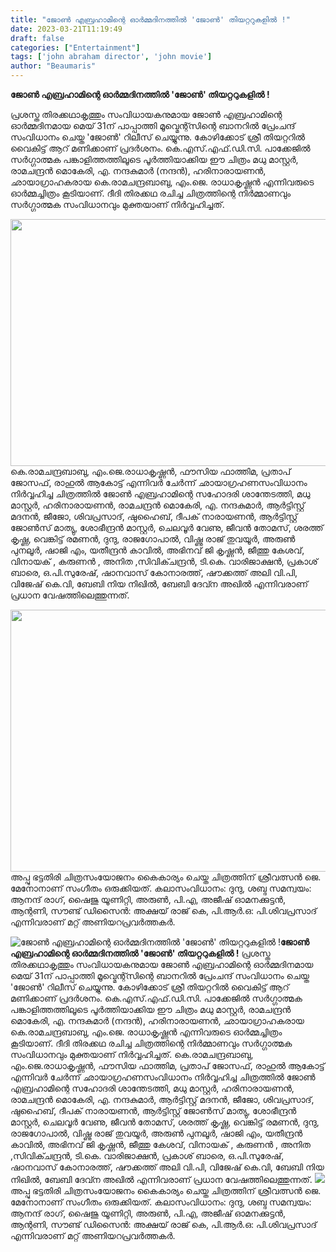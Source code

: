 ```yaml
---
title: "ജോൺ എബ്രഹാമിന്റെ ഓർമ്മദിനത്തിൽ 'ജോൺ' തിയറ്ററുകളിൽ !"
date: 2023-03-21T11:19:49
draft: false
categories: ["Entertainment"]
tags: ['john abraham director', 'john movie']
author: "Beaumaris"
---
```


<strong>ജോൺ എബ്രഹാമിന്റെ ഓർമ്മദിനത്തിൽ 'ജോൺ' തിയറ്ററുകളിൽ !</strong>

പ്രശസ്ത തിരക്കഥാകൃത്തും സംവിധായകനുമായ ജോൺ എബ്രഹാമിന്റെ ഓർമ്മദിനമായ മെയ് 31ന് പാപ്പാത്തി മൂവ്മെന്റ്സിന്റെ ബാനറിൽ പ്രേംചന്ദ് സംവിധാനം ചെയ്ത 'ജോൺ' റിലീസ് ചെയ്യുന്നു. കോഴിക്കോട് ശ്രീ തിയറ്ററിൽ വൈകിട്ട് ആറ് മണിക്കാണ് പ്രദർശനം. കെ.എസ്.എഫ്.ഡി.സി. പാക്കേജിൽ സർഗ്ഗാത്മക പങ്കാളിത്തത്തിലൂടെ പൂർത്തിയാക്കിയ ഈ ചിത്രം മധു മാസ്റ്റർ, രാമചന്ദ്രൻ മൊകേരി, എ. നന്ദകുമാർ (നന്ദൻ), ഹരിനാരായണൻ, ഛായാഗ്രാഹകരായ കെ.രാമചന്ദ്രബാബു, എം.ജെ. രാധാകൃഷ്ണൻ എന്നിവരുടെ ഓർമ്മച്ചിത്രം കൂടിയാണ്. ദീദി തിരക്കഥ രചിച്ച ചിത്രത്തിന്റെ നിർമ്മാണവും സർഗ്ഗാത്മക സംവിധാനവും മുക്തയാണ് നിർവ്വഹിച്ചത്.

<img class="size-large wp-image-388417 aligncenter" src="https://cdn.boolokam.com/articles/2023/03/ett33-1024x506.jpg" alt="" width="800" height="395" /> കെ.രാമചന്ദ്രബാബു, എം.ജെ.രാധാകൃഷ്ണൻ, ഫൗസിയ ഫാത്തിമ, പ്രതാപ് ജോസഫ്, രാഹുൽ ആകോട്ട് എന്നിവർ ചേർന്ന് ഛായാഗ്രഹണസംവിധാനം നിർവ്വഹിച്ച ചിത്രത്തിൽ ജോൺ എബ്രഹാമിന്റെ സഹോദരി ശാന്തേടത്തി, മധു മാസ്റ്റർ, ഹരിനാരായണൻ, രാമചന്ദ്രൻ മൊകേരി, എ. നന്ദകുമാർ, ആർട്ടിസ്റ്റ് മദനൻ, ജീജോ, ശിവപ്രസാദ്, ഷുഹൈബ്, ദീപക് നാരായണൻ, ആർട്ടിസ്റ്റ് ജോൺസ് മാത്യു, ശോഭീന്ദ്രൻ മാസ്റ്റർ, ചെലവൂർ വേണു, ജീവൻ തോമസ്, ശരത്ത് കൃഷ്ണ, വെങ്കിട്ട് രമണൻ, ദുന്ദു, രാജഗോപാൽ, വിഷ്ണു രാജ് തുവയൂർ, അരുൺ പുനലൂർ, ഷാജി എം, യതീന്ദ്രൻ കാവിൽ, അഭിനവ് ജി കൃഷ്ണൻ, ജീത്തു കേശവ്, വിനായക് , കരുണൻ , അനിത ,സിവിക്ചന്ദ്രൻ, ടി.കെ. വാരിജാക്ഷൻ, പ്രകാശ് ബാരെ, ഒ.പി.സുരേഷ്, ഷാനവാസ് കോനാരത്ത്, ഷൗക്കത്ത് അലി വി.പി, വിജേഷ് കെ.വി, ബേബി നിയ നിഖിൽ, ബേബി ദേവ്ന അഖിൽ എന്നിവരാണ് പ്രധാന വേഷത്തിലെത്തുന്നത്.

<img class="size-large wp-image-388418 aligncenter" src="https://cdn.boolokam.com/articles/2023/03/yy44y-1024x536.jpg" alt="" width="800" height="419" />അപ്പു ഭട്ടതിരി ചിത്രസംയോജനം കൈകാര്യം ചെയ്ത ചിത്രത്തിന് ശ്രീവത്സൻ ജെ. മേനോനാണ് സംഗീതം ഒരുക്കിയത്. കലാസംവിധാനം: ദുന്ദു, ശബ്ദ സമന്വയം: ആനന്ദ് രാഗ്, ഷൈജു യൂണിറ്റി, അരുൺ, പി.എ, അജീഷ് ഓമനക്കുട്ടൻ, ആന്റണി, സൗണ്ട് ഡിസൈൻ: അക്ഷയ് രാജ് കെ, പി.ആർ.ഒ: പി.ശിവപ്രസാദ് എന്നിവരാണ് മറ്റ് അണിയറപ്രവർത്തകർ.


![ജോൺ എബ്രഹാമിന്റെ ഓർമ്മദിനത്തിൽ 'ജോൺ' തിയറ്ററുകളിൽ !](https://cdn.boolokam.com/articles/2023/03/ett33-1024x506.jpg)**ജോൺ എബ്രഹാമിന്റെ ഓർമ്മദിനത്തിൽ 'ജോൺ' തിയറ്ററുകളിൽ !** പ്രശസ്ത തിരക്കഥാകൃത്തും സംവിധായകനുമായ ജോൺ എബ്രഹാമിന്റെ ഓർമ്മദിനമായ മെയ് 31ന് പാപ്പാത്തി മൂവ്മെന്റ്സിന്റെ ബാനറിൽ പ്രേംചന്ദ് സംവിധാനം ചെയ്ത 'ജോൺ' റിലീസ് ചെയ്യുന്നു. കോഴിക്കോട് ശ്രീ തിയറ്ററിൽ വൈകിട്ട് ആറ് മണിക്കാണ് പ്രദർശനം. കെ.എസ്.എഫ്.ഡി.സി. പാക്കേജിൽ സർഗ്ഗാത്മക പങ്കാളിത്തത്തിലൂടെ പൂർത്തിയാക്കിയ ഈ ചിത്രം മധു മാസ്റ്റർ, രാമചന്ദ്രൻ മൊകേരി, എ. നന്ദകുമാർ (നന്ദൻ), ഹരിനാരായണൻ, ഛായാഗ്രാഹകരായ കെ.രാമചന്ദ്രബാബു, എം.ജെ. രാധാകൃഷ്ണൻ എന്നിവരുടെ ഓർമ്മച്ചിത്രം കൂടിയാണ്. ദീദി തിരക്കഥ രചിച്ച ചിത്രത്തിന്റെ നിർമ്മാണവും സർഗ്ഗാത്മക സംവിധാനവും മുക്തയാണ് നിർവ്വഹിച്ചത്. കെ.രാമചന്ദ്രബാബു, എം.ജെ.രാധാകൃഷ്ണൻ, ഫൗസിയ ഫാത്തിമ, പ്രതാപ് ജോസഫ്, രാഹുൽ ആകോട്ട് എന്നിവർ ചേർന്ന് ഛായാഗ്രഹണസംവിധാനം നിർവ്വഹിച്ച ചിത്രത്തിൽ ജോൺ എബ്രഹാമിന്റെ സഹോദരി ശാന്തേടത്തി, മധു മാസ്റ്റർ, ഹരിനാരായണൻ, രാമചന്ദ്രൻ മൊകേരി, എ. നന്ദകുമാർ, ആർട്ടിസ്റ്റ് മദനൻ, ജീജോ, ശിവപ്രസാദ്, ഷുഹൈബ്, ദീപക് നാരായണൻ, ആർട്ടിസ്റ്റ് ജോൺസ് മാത്യു, ശോഭീന്ദ്രൻ മാസ്റ്റർ, ചെലവൂർ വേണു, ജീവൻ തോമസ്, ശരത്ത് കൃഷ്ണ, വെങ്കിട്ട് രമണൻ, ദുന്ദു, രാജഗോപാൽ, വിഷ്ണു രാജ് തുവയൂർ, അരുൺ പുനലൂർ, ഷാജി എം, യതീന്ദ്രൻ കാവിൽ, അഭിനവ് ജി കൃഷ്ണൻ, ജീത്തു കേശവ്, വിനായക് , കരുണൻ , അനിത ,സിവിക്ചന്ദ്രൻ, ടി.കെ. വാരിജാക്ഷൻ, പ്രകാശ് ബാരെ, ഒ.പി.സുരേഷ്, ഷാനവാസ് കോനാരത്ത്, ഷൗക്കത്ത് അലി വി.പി, വിജേഷ് കെ.വി, ബേബി നിയ നിഖിൽ, ബേബി ദേവ്ന അഖിൽ എന്നിവരാണ് പ്രധാന വേഷത്തിലെത്തുന്നത്. ![](https://cdn.boolokam.com/articles/2023/03/yy44y-1024x536.jpg)അപ്പു ഭട്ടതിരി ചിത്രസംയോജനം കൈകാര്യം ചെയ്ത ചിത്രത്തിന് ശ്രീവത്സൻ ജെ. മേനോനാണ് സംഗീതം ഒരുക്കിയത്. കലാസംവിധാനം: ദുന്ദു, ശബ്ദ സമന്വയം: ആനന്ദ് രാഗ്, ഷൈജു യൂണിറ്റി, അരുൺ, പി.എ, അജീഷ് ഓമനക്കുട്ടൻ, ആന്റണി, സൗണ്ട് ഡിസൈൻ: അക്ഷയ് രാജ് കെ, പി.ആർ.ഒ: പി.ശിവപ്രസാദ് എന്നിവരാണ് മറ്റ് അണിയറപ്രവർത്തകർ.
